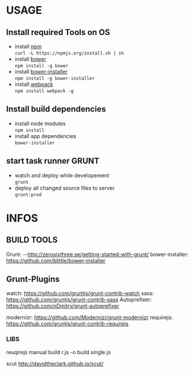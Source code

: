 # USAGE
## Install required Tools on OS
- install [npm](https://github.com/npm/npm) <br>
    `curl -L https://npmjs.org/install.sh | sh`
- install [bower](https://github.com/bower/bower) <br> 
    `npm install -g bower`
- install [bower-installer](https://github.com/blittle/bower-installer) <br>
    `npm install -g bower-installer`
- install [webpack](http://webpack.github.io/docs/tutorials/getting-started/) <br>
    `npm install webpack -g`



## Install build dependencies 
- install node modules <br>
    `npm install`
- install app dependencies <br>
    `bower-installer`

## start task runner GRUNT
- watch and deploy while developement <br>
    `grunt` 
- deploy all changed source files to server <br>
    `grunt:prod`


# INFOS
## BUILD TOOLS
Grunt:
--http://zerosixthree.se/getting-started-with-grunt/
bower-installer: 	https://github.com/blittle/bower-installer

## Grunt-Plugins

watch: 		https://github.com/gruntjs/grunt-contrib-watch
sass:			https://github.com/gruntjs/grunt-contrib-sass
Autoprefixer: 	https://github.com/nDmitry/grunt-autoprefixer

modernizr: https://github.com/Modernizr/grunt-modernizr
requirejs: 	https://github.com/gruntjs/grunt-contrib-requirejs

### LIBS

reuqirejs manual build
r.js -o build.single.js


scut
http://davidtheclark.github.io/scut/




